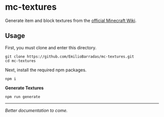 # mc-textures

Generate item and block textures from the [official Minecraft Wiki](https://minecraft.gamepedia.com/Minecraft_Wiki).

## Usage

First, you must clone and enter this directory.

```
git clone https://github.com/EmilioBarradas/mc-textures.git
cd mc-textures
```

Next, install the required npm packages.

```
npm i
```

**Generate Textures**

```
npm run generate
```

---

*Better documentation to come.*